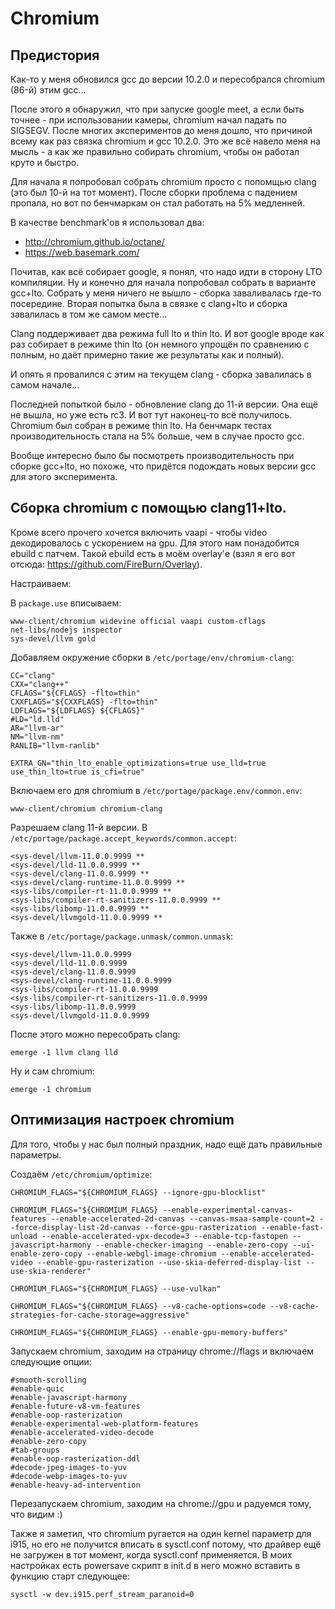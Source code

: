 # Chromium

## Предистория

Как-то у меня обновился gcc до версии 10.2.0 и пересобрался chromium (86-й) этим gcc...

После этого я обнаружил, что при запуске google meet, а если быть точнее - при использовании камеры,
chromium начал падать по SIGSEGV. После многих экспериментов до меня дошло, что причиной всему как раз связка
chromium и gcc 10.2.0. Это же всё навело меня на мысль - а как же правильно собирать chromium, чтобы он работал
круто и быстро.

Для начала я попробовал собрать chromium просто с попомщью clang (это был 10-й на тот момент).
После сборки проблема с падением пропала, но вот по бенчмаркам он стал работать на 5% медленней.

В качестве benchmark'ов я использовал два:
* http://chromium.github.io/octane/
* https://web.basemark.com/

Почитав, как всё собирает google, я понял, что надо идти в сторону LTO компиляции. Ну и конечно для начала попробовал
собрать в варианте gcc+lto. Собрать у меня ничего не вышло - сборка заваливалась где-то посередине. Вторая попытка была
в связке с clang+lto и сборка завалилась в том же самом месте...

Clang поддерживает два режима full lto и thin lto. И вот google вроде как раз собирает в режиме thin lto
(он немного упрощён по сравнению с полным, но даёт примерно такие же результаты как и полный).

И опять я провалился с этим на текущем clang - сборка завалилась в самом начале...

Последней попыткой было - обновление clang до 11-й версии. Она ещё не вышла, но уже есть rc3.
И вот тут наконец-то всё получилось. Chromium был собран в режиме thin lto. На бенчмарк тестах производительность
стала на 5% больше, чем в случае просто gcc.

Вообще интересно было бы посмотреть производительность при сборке gcc+lto, но похоже, что придётся подождать новых
версии gcc для этого эксперимента.

## Сборка chromium с помощью clang11+lto.

Кроме всего прочего хочется включить vaapi - чтобы video декодировалось с ускорением на gpu.
Для этого нам понадобится ebuild с патчем. Такой ebuild есть в моём overlay'е (взял я его вот отсюда: https://github.com/FireBurn/Overlay).

Настраиваем:

В `package.use` вписываем:

```
www-client/chromium widevine official vaapi custom-cflags
net-libs/nodejs inspector
sys-devel/llvm gold
```

Добавляем окружение сборки в `/etc/portage/env/chromium-clang`:

```
CC="clang"
CXX="clang++"
CFLAGS="${CFLAGS} -flto=thin"
CXXFLAGS="${CXXFLAGS} -flto=thin"
LDFLAGS="${LDFLAGS} ${CFLAGS}"
#LD="ld.lld"
AR="llvm-ar"
NM="llvm-nm"
RANLIB="llvm-ranlib"

EXTRA_GN="thin_lto_enable_optimizations=true use_lld=true use_thin_lto=true is_cfi=true"
```

Включаем его для chromium в `/etc/portage/package.env/common.env`:

```
www-client/chromium chromium-clang
```

Разрешаем clang 11-й версии. В `/etc/portage/package.accept_keywords/common.accept`:

```
<sys-devel/llvm-11.0.0.9999 **
<sys-devel/lld-11.0.0.9999 **
<sys-devel/clang-11.0.0.9999 **
<sys-devel/clang-runtime-11.0.0.9999 **
<sys-libs/compiler-rt-11.0.0.9999 **
<sys-libs/compiler-rt-sanitizers-11.0.0.9999 **
<sys-libs/libomp-11.0.0.9999 **
<sys-devel/llvmgold-11.0.0.9999 **
```

Также в `/etc/portage/package.unmask/common.unmask`:

```
<sys-devel/llvm-11.0.0.9999
<sys-devel/lld-11.0.0.9999
<sys-devel/clang-11.0.0.9999
<sys-devel/clang-runtime-11.0.0.9999
<sys-libs/compiler-rt-11.0.0.9999
<sys-libs/compiler-rt-sanitizers-11.0.0.9999
<sys-libs/libomp-11.0.0.9999
<sys-devel/llvmgold-11.0.0.9999
```

После этого можно пересобрать clang:

```
emerge -1 llvm clang lld
```

Ну и сам chromium:

```
emerge -1 chromium
```

## Оптимизация настроек chromium

Для того, чтобы у нас был полный праздник, надо ещё дать правильные параметры.

Создаём `/etc/chromium/optimize`:

```
CHROMIUM_FLAGS="${CHROMIUM_FLAGS} --ignore-gpu-blocklist"

CHROMIUM_FLAGS="${CHROMIUM_FLAGS} --enable-experimental-canvas-features --enable-accelerated-2d-canvas --canvas-msaa-sample-count=2 --force-display-list-2d-canvas --force-gpu-rasterization --enable-fast-unload --enable-accelerated-vpx-decode=3 --enable-tcp-fastopen --javascript-harmony --enable-checker-imaging --enable-zero-copy --ui-enable-zero-copy --enable-webgl-image-chromium --enable-accelerated-video --enable-gpu-rasterization --use-skia-deferred-display-list --use-skia-renderer"

CHROMIUM_FLAGS="${CHROMIUM_FLAGS} --use-vulkan"

CHROMIUM_FLAGS="${CHROMIUM_FLAGS} --v8-cache-options=code --v8-cache-strategies-for-cache-storage=aggressive"

CHROMIUM_FLAGS="${CHROMIUM_FLAGS} --enable-gpu-memory-buffers"
```

Запускаем chromium, заходим на страницу chrome://flags и включаем следующие опции:

```
#smooth-scrolling
#enable-quic
#enable-javascript-harmony
#enable-future-v8-vm-features
#enable-oop-rasterization
#enable-experimental-web-platform-features
#enable-accelerated-video-decode
#enable-zero-copy
#tab-groups
#enable-oop-rasterization-ddl
#decode-jpeg-images-to-yuv
#decode-webp-images-to-yuv
#enable-heavy-ad-intervention
```

Перезапускаем chromium, заходим на chrome://gpu и радуемся тому, что видим :)

Также я заметил, что chromium ругается на один kernel параметр для i915, но его не получится вписать
в sysctl.conf потому, что драйвер ещё не загружен в тот момент, когда sysctl.conf применяется.
В моих настройках есть powersave скрипт в init.d в него можно вставить в функцию старт следующее:

```
sysctl -w dev.i915.perf_stream_paranoid=0
```
